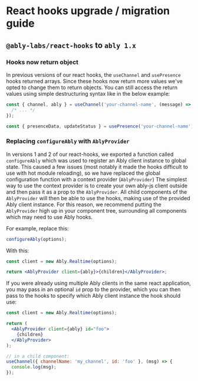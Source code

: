 # React hooks upgrade / migration guide

## `@ably-labs/react-hooks` to `ably 1.x`

### Hooks now return object

In previous versions of our react hooks, the `useChannel` and `usePresence` hooks returned arrays.
Since these hooks now return more values we've opted to change them to return objects.
You can still access the return values using simple destructuring syntax like in the below example:

```jsx
const { channel, ably } = useChannel('your-channel-name', (message) => {
  /* ... */
});

const { presenceData, updateStatus } = usePresence('your-channel-name');
```

### Replacing `configureAbly` with `AblyProvider`

In versions 1 and 2 of our react-hooks, we exported a function called `configureAbly` which was used to register an Ably client instance to global state.
This caused a few issues (most notably it made the hooks difficult to use with hot module reloading), so we have replaced the global configuration function with a context provider (`AblyProvider`)
The simplest way to use the context provider is to create your own ably-js client outside and then pass it as a prop to the `AblyProvider`.
All child components of the `AblyProvider` will then be able to use the hooks, making use of the provided Ably client instance. For this reason, we recommend putting the `AblyProvider` high up in your component tree, surrounding all components which may need to use Ably hooks.

For example, replace this:

```jsx
configureAbly(options);
```

With this:

```jsx
const client = new Ably.Realtime(options);

return <AblyProvider client={ably}>{children}</AblyProvider>;
```

If you were already using multiple Ably clients in the same react application, you may pass in an optional `id` prop to the provider, which you can then pass to the hooks to specify which Ably client instance the hook should use:

```jsx
const client = new Ably.Realtime(options);

return (
  <AblyProvider client={ably} id="foo">
    {children}
  </AblyProvider>
);

// in a child component:
useChannel({ channelName: 'my_channel', id: 'foo' }, (msg) => {
  console.log(msg);
});
```

